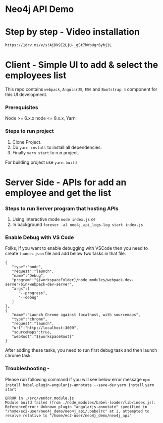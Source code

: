 # Neo4j API Demo

# Step by step - Video installation
`https://1drv.ms/v/s!AjDk9E2LjU-_gSt7kWpUgr6yhj1L`

# Client - Simple UI to add & select the employees list
This repo contains `webpack`, `AngularJS`, `ES6` and `Bootstrap 4` component for this UI development.

### Prerequisites
Node >= 6.x.x  node <= 8.x.x, Yarn

### Steps to run project
1. Clone Project.
2. Do `yarn install` to install all dependencies.
3. Finally `yarn start` to run project.

For building project use `yarn build`

# Server Side - APIs for add an employee and get the list

### Steps to run Server program that hosting APIs
1. Using interactive mode `node index.js`
or
2. In background `forever -al neo4j_api_logs.log start index.js`


### Enable Debug with VS Code
Folks, if you want to enable debugging with VSCode then you need to create `launch.json` file and add below two tasks in that file.

```
{
   "type":"node",
   "request":"launch",
   "name":"Debug",
   "program":"${workspaceFolder}/node_modules/webpack-dev-server/bin/webpack-dev-server",
   "args":[
      "--progress",
      "--debug"
   ]
},
{
   "name":"Launch Chrome against localhost, with sourcemaps",
   "type":"chrome",
   "request":"launch",
   "url":"http://localhost:3000",
   "sourceMaps":true,
   "webRoot":"${workspaceRoot}"
}
```

After adding these tasks, you need to run first debug task and then launch chrome task.

### Troubleshooting - 

Please run following command if you will see below error message 
`npm install babel-plugin-angularjs-annotate --save-dev`
`yarn install`
`yarn start`

```
ERROR in ./src/vendor.module.js
Module build failed (from ./node_modules/babel-loader/lib/index.js):
ReferenceError: Unknown plugin "angularjs-annotate" specified in "/home/ec2-user/neo4j_demo/neo4j_api/.babelrc" at 1, attempted to resolve relative to "/home/ec2-user/neo4j_demo/neo4j_api"

```
